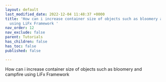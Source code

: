 ```yaml
---
layout: default
last_modified_date: 2022-12-04 11:48:37 +0000
title: 'How can i increase container size of objects such as bloomery and campfire
  using LiFx Framework '
nav_order: 12
nav_exclude: false
parent: Tutorials
has_children: false
has_toc: false
published: false

---
```

How can i increase container size of objects such as bloomery and campfire using LiFx Framework